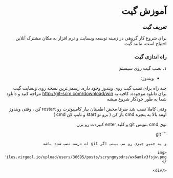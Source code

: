 <div dir="rtl">

# آموزش گیت

### تعریف گیت
برای شروع کار گروهی در زمینه توسعه وبسایت و نرم افزار به مکان مشترک آنلاین احتیاج است، مانند گیت 

### راه اندازی گیت

۱. نصب گیت روی سیستم 

- ویندوز:

 چند راه برای نصب گیت روی ویندوز وجود داره.
رسمی‌ترین نسخه روی وبسایت گیت برای دانلود موجوده.
کافیه به
http://git-scm.com/download/win
مراجه کنید و دانلود شما به طور خودکار شروع میشه

وقتی کاملا نصب شد صرفا محض اطمینان یبار کامپیوترت رو restart کن ، وقتی ویندوز اومد بالا یه پنچره cmd باز کن ( برو تو start و تایپ کن cmd )

توی cmd بنویس git و کلید enter کیبردت رو بزن

‍‍‍‍‍```
git

```
و یه چنین چیزی رو می بینی اگر git ات درست نصب شده باشه

<img src="https://files.virgool.io/upload/users/36695/posts/scryngnypdrs/wx6amlv3fsjw.png" />

</div>